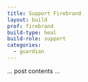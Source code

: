 ```yaml
---
title: Support Firebrand
layout: build
prof: firebrand
build-type: heal
build-role: support
categories:
  - guardian
---
```


… post contents …